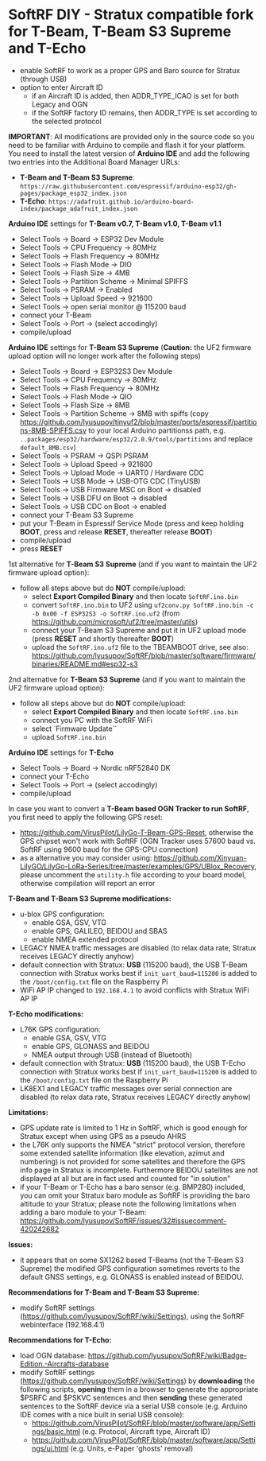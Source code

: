 # SoftRF DIY - Stratux compatible fork for T-Beam, T-Beam S3 Supreme and T-Echo

- enable SoftRF to work as a proper GPS and Baro source for Stratux (through USB)
- option to enter Aircraft ID
  - if an Aircraft ID is added, then ADDR_TYPE_ICAO is set for both Legacy and OGN
  - if the SoftRF factory ID remains, then ADDR_TYPE is set according to the selected protocol

**IMPORTANT**: All modifications are provided only in the source code so you need to be familiar with Arduino to compile and flash it for your platform. You need to install the latest version of **Arduino IDE** and add the following two entries into the Additional Board Manager URLs:
- **T-Beam and T-Beam S3 Supreme**: `https://raw.githubusercontent.com/espressif/arduino-esp32/gh-pages/package_esp32_index.json`
- **T-Echo**: `https://adafruit.github.io/arduino-board-index/package_adafruit_index.json`

**Arduino IDE** settings for **T-Beam v0.7, T-Beam v1.0, T-Beam v1.1**
- Select Tools -> Board -> ESP32 Dev Module
- Select Tools -> CPU Frequency -> 80MHz
- Select Tools -> Flash Frequency -> 80MHz
- Select Tools -> Flash Mode -> DIO
- Select Tools -> Flash Size -> 4MB
- Select Tools -> Partition Scheme -> Minimal SPIFFS
- Select Tools -> PSRAM -> Enabled
- Select Tools -> Upload Speed -> 921600
- Select Tools -> open serial monitor @ 115200 baud
- connect your T-Beam
- Select Tools -> Port -> (select accodingly)
- compile/upload

**Arduino IDE** settings for **T-Beam S3 Supreme** (**Caution:** the UF2 firmware upload option will no longer work after the following steps)
- Select Tools -> Board -> ESP32S3 Dev Module
- Select Tools -> CPU Frequency -> 80MHz
- Select Tools -> Flash Frequency -> 80MHz
- Select Tools -> Flash Mode -> QIO
- Select Tools -> Flash Size -> 8MB
- Select Tools -> Partition Scheme -> 8MB with spiffs (copy https://github.com/lyusupov/tinyuf2/blob/master/ports/espressif/partitions-8MB-SPIFFS.csv to your local Arduino partitionss path, e.g. `..packages/esp32/hardware/esp32/2.0.9/tools/partitions` and replace `default_8MB.csv`)
- Select Tools -> PSRAM -> QSPI PSRAM
- Select Tools -> Upload Speed -> 921600
- Select Tools -> Upload Mode -> UART0 / Hardware CDC
- Select Tools -> USB Mode -> USB-OTG CDC (TinyUSB)
- Select Tools -> USB Firmware MSC on Boot -> disabled
- Select Tools -> USB DFU on Boot -> disabled
- Select Tools -> USB CDC on Boot -> enabled
- connect your T-Beam S3 Supreme
- put your T-Beam in Espressif Service Mode (press and keep holding **BOOT**, press and release **RESET**, thereafter release **BOOT**)
- compile/upload
- press **RESET**

1st alternative for **T-Beam S3 Supreme** (and if you want to maintain the UF2 firmware upload option):
- follow all steps above but do **NOT** compile/upload:
  - select **Export Compiled Binary** and then locate `SoftRF.ino.bin`
  - convert `SoftRF.ino.bin` to UF2 using `uf2conv.py SoftRF.ino.bin -c -b 0x00 -f ESP32S3 -o SoftRF.ino.uf2` (from https://github.com/microsoft/uf2/tree/master/utils)
  - connect your T-Beam S3 Supreme and put it in UF2 upload mode (press **RESET** and shortly thereafter **BOOT**)
  - upload the `SoftRF.ino.uf2` file to the TBEAMBOOT drive, see also: https://github.com/lyusupov/SoftRF/blob/master/software/firmware/binaries/README.md#esp32-s3

2nd alternative for **T-Beam S3 Supreme** (and if you want to maintain the UF2 firmware upload option):
- follow all steps above but do **NOT** compile/upload:
  - select **Export Compiled Binary** and then locate `SoftRF.ino.bin`
  - connect you PC with the SoftRF WiFi
  - select `Firmware Update``
  - upload `SoftRF.ino.bin`

**Arduino IDE** settings for **T-Echo**
- Select Tools -> Board -> Nordic nRF52840 DK
- connect your T-Echo
- Select Tools -> Port -> (select accodingly)
- compile/upload

In case you want to convert a **T-Beam based OGN Tracker to run SoftRF**, you first need to apply the following GPS reset:
- https://github.com/VirusPilot/LilyGo-T-Beam-GPS-Reset, otherwise the GPS chipset won't work with SoftRF (OGN Tracker uses 57600 baud vs. SoftRF using 9600 baud for the GPS-CPU connection)
- as a alternative you may consider using: https://github.com/Xinyuan-LilyGO/LilyGo-LoRa-Series/tree/master/examples/GPS/UBlox_Recovery, please uncomment the `utility.h` file according to your board model, otherwise compilation will report an error

**T-Beam and T-Beam S3 Supreme modifications:**
- u-blox GPS configuration:
  - enable GSA, GSV, VTG
  - enable GPS, GALILEO, BEIDOU and SBAS
  - enable NMEA extended protocol
- LEGACY NMEA traffic messages are disabled (to relax data rate, Stratux receives LEGACY directly anyhow)
- default connection with Stratux: **USB** (115200 baud), the USB T-Beam connection with Stratux works best if `init_uart_baud=115200` is added to the `/boot/config.txt` file on the Raspberry Pi
- WiFi AP IP changed to `192.168.4.1` to avoid conflicts with Stratux WiFi AP IP

**T-Echo modifications:**
- L76K GPS configuration:
  - enable GSA, GSV, VTG
  - enable GPS, GLONASS and BEIDOU
  - NMEA output through USB (instead of Bluetooth)
- default connection with Stratux: **USB** (115200 baud), the USB T-Echo connection with Stratux works best if `init_uart_baud=115200` is added to the `/boot/config.txt` file on the Raspberry Pi
- LK8EX1 and LEGACY traffic messages over serial connection are disabled (to relax data rate, Stratux receives LEGACY directly anyhow)

**Limitations:**
- GPS update rate is limited to 1 Hz in SoftRF, which is good enough for Stratux except when using GPS as a pseudo AHRS
- the L76K only supports the NMEA "strict" protocol version, therefore some extended satellite information (like elevation, azimut and numbering) is not provided for some satellites and therefore the GPS info page in Stratux is incomplete. Furthermore BEIDOU satellites are not displayed at all but are in fact used and counted for "in solution"
- if your T-Beam or T-Echo has a baro sensor (e.g. BMP280) included, you can omit your Stratux baro module as SoftRF is providing the baro altitude to your Stratux; please note the following limitations when adding a baro module to your T-Beam: https://github.com/lyusupov/SoftRF/issues/32#issuecomment-420242682

**Issues:**
- it appears that on some SX1262 based T-Beams (not the T-Beam S3 Supreme) the modified GPS configuration sometimes reverts to the default GNSS settings, e.g. GLONASS is enabled instead of BEIDOU.

**Recommendations for T-Beam and T-Beam S3 Supreme:**
- modify SoftRF settings (https://github.com/lyusupov/SoftRF/wiki/Settings), using the SoftRF webinterface (192.168.4.1)

**Recommendations for T-Echo:**
- load OGN database: https://github.com/lyusupov/SoftRF/wiki/Badge-Edition.-Aircrafts-database
- modify SoftRF settings (https://github.com/lyusupov/SoftRF/wiki/Settings) by **downloading** the following scripts, **opening** them in a browser to generate the appropriate $PSRFC and $PSKVC sentences and then **sending** these generated sentences to the SoftRF device via a serial USB console (e.g. Arduino IDE comes with a nice built in serial USB console):
  - https://github.com/VirusPilot/SoftRF/blob/master/software/app/Settings/basic.html (e.g. Protocol, Aircraft type, Aircraft ID)
  - https://github.com/VirusPilot/SoftRF/blob/master/software/app/Settings/ui.html (e.g. Units, e-Paper 'ghosts' removal)
